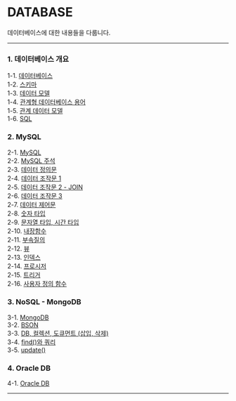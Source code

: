 # DATABASE

데이터베이스에 대한 내용들을 다룹니다. <br/>

---

### 1. 데이터베이스 개요

1-1. [데이터베이스](https://velog.io/@bami/%EB%8D%B0%EC%9D%B4%ED%84%B0%EB%B2%A0%EC%9D%B4%EC%8A%A4) <br/>
1-2. [스키마](https://velog.io/@bami/%EC%8A%A4%ED%82%A4%EB%A7%88) <br/>
1-3. [데이터 모델](https://velog.io/@bami/%EB%8D%B0%EC%9D%B4%ED%84%B0-%EB%AA%A8%EB%8D%B8) <br/>
1-4. [관계형 데이터베이스 용어](https://velog.io/@bami/%EA%B4%80%EA%B3%84%ED%98%95-%EB%8D%B0%EC%9D%B4%ED%84%B0%EB%B2%A0%EC%9D%B4%EC%8A%A4-%EC%9A%A9%EC%96%B4) <br/>
1-5. [관계 데이터 모델](https://velog.io/@bami/RDBM-%EA%B4%80%EA%B3%84-%EB%8D%B0%EC%9D%B4%ED%84%B0-%EB%AA%A8%EB%8D%B8) <br/>
1-6. [SQL](https://velog.io/@bami/RDBMS-SQL) <br/>

### 2. MySQL

2-1. [MySQL](https://velog.io/@bami/MySQL-MySQL) <br/>
2-2. [MySQL 주석](https://velog.io/@bami/MySQL-%EC%A3%BC%EC%84%9D) <br/>
2-3. [데이터 정의문](https://velog.io/@bami/MySQL-%EB%8D%B0%EC%9D%B4%ED%84%B0-%EC%A0%95%EC%9D%98%EB%AC%B8-DDL) <br/>
2-4. [데이터 조작문 1](https://velog.io/@bami/MySQL-%EB%8D%B0%EC%9D%B4%ED%84%B0-%EC%A1%B0%EC%9E%91%EB%AC%B8-DML) <br/>
2-5. [데이터 조작문 2 - JOIN](https://velog.io/@bami/MySQL-%EB%8D%B0%EC%9D%B4%ED%84%B0-%EC%A1%B0%EC%9E%91%EB%AC%B8-DML-JOIN) <br/>
2-6. [데이터 조작문 3](https://velog.io/@bami/MySQL-%EB%8D%B0%EC%9D%B4%ED%84%B0-%EC%A1%B0%EC%9E%91%EB%AC%B8-DML-UNION-SUB-QUERY) <br/>
2-7. [데이터 제어문](https://velog.io/@bami/MySQL-%EB%8D%B0%EC%9D%B4%ED%84%B0-%EC%A0%9C%EC%96%B4%EB%AC%B8-DCL) <br/>
2-8. [숫자 타입](https://velog.io/@bami/MySQL-%EC%88%AB%EC%9E%90-%ED%83%80%EC%9E%85) <br/>
2-9. [문자열 타입, 시간 타입](https://velog.io/@bami/MySQL-%EB%AC%B8%EC%9E%90%EC%97%B4-%ED%83%80%EC%9E%85) <br/>
2-10. [내장함수](https://velog.io/@bami/MySQL-%EB%82%B4%EC%9E%A5-%ED%95%A8%EC%88%98) <br/>
2-11. [부속질의](https://velog.io/@bami/MySQL-%EB%B6%80%EC%86%8D%EC%A7%88%EC%9D%98) <br/>
2-12. [뷰](https://velog.io/@bami/MySQL-%EB%B7%B0) <br/>
2-13. [인덱스](https://velog.io/@bami/MySQL-%EC%9D%B8%EB%8D%B1%EC%8A%A4) <br/>
2-14. [프로시저](https://velog.io/@bami/MySQL-%ED%94%84%EB%A1%9C%EC%8B%9C%EC%A0%80) <br/>
2-15. [트리거](https://velog.io/@bami/MySQL-%ED%8A%B8%EB%A6%AC%EA%B1%B0) <br/>
2-16. [사용자 정의 함수](https://velog.io/@bami/MySQL-%EC%82%AC%EC%9A%A9%EC%9E%90-%EC%A0%95%EC%9D%98-%ED%95%A8%EC%88%98) <br/>

### 3. NoSQL - MongoDB

3-1. [MongoDB](https://velog.io/@bami/MongoDB-%EB%AA%BD%EA%B3%A0DB) <br/>
3-2. [BSON](https://velog.io/@bami/MongoDB-BSON) <br/>
3-3. [DB, 컬렉션, 도큐먼트 (삽입, 삭제)](https://velog.io/@bami/MongoDB-%EB%8D%B0%EC%9D%B4%ED%84%B0%EB%B2%A0%EC%9D%B4%EC%8A%A4-%EC%BB%AC%EB%A0%89%EC%85%98) <br/>
3-4. [find()와 쿼리](https://velog.io/@bami/MongoDB-find%EC%99%80-%EC%97%B0%EC%82%B0%EC%9E%90) <br/>
3-5. [update()](https://velog.io/@bami/MongoDB-update%EC%99%80-%EA%B8%B0%EC%A1%B4-%EB%8D%B0%EC%9D%B4%ED%84%B0-%EC%88%98%EC%A0%95%ED%95%98%EA%B8%B0) <br/>

### 4. Oracle DB

4-1. [Oracle DB](https://velog.io/@bami/Oracle-%EC%98%A4%EB%9D%BC%ED%81%B4-%EB%8D%B0%EC%9D%B4%ED%84%B0%EB%B2%A0%EC%9D%B4%EC%8A%A4-m83lpn9e) <br/>

---